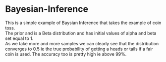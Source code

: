 # Bayesian-Inference
This is a simple example of Baysian Inference that takes the example of coin toss.  
The prior and is a Beta distribution and has initial values of alpha and beta set equal to 1.  
As we take more and more samples we can clearly see that the distribution converges to 0.5 ie the true probability of getting a heads or tails if a fair coin is used.
The accuracy too is pretty high ie above 99%. 
